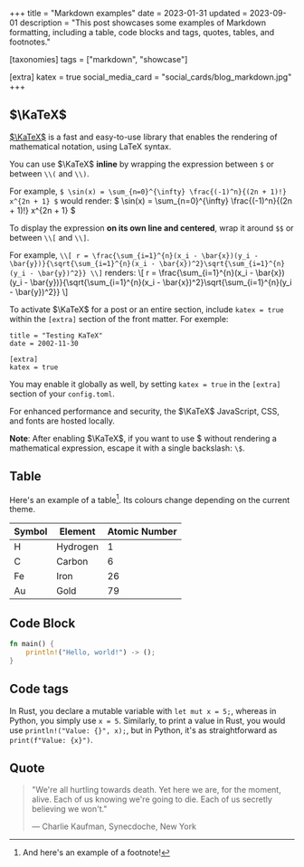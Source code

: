 +++
title = "Markdown examples"
date = 2023-01-31
updated = 2023-09-01
description = "This post showcases some examples of Markdown formatting, including a table, code blocks and tags, quotes, tables, and footnotes."

[taxonomies]
tags = ["markdown", "showcase"]

[extra]
katex = true
social_media_card = "social_cards/blog_markdown.jpg"
+++

## $\KaTeX$

[$\KaTeX$](https://katex.org/) is a fast and easy-to-use library that enables the rendering of mathematical notation, using LaTeX syntax.

You can use $\KaTeX$ **inline** by wrapping the expression between `$` or between `\\(` and `\\)`.

For example, `$ \sin(x) = \sum_{n=0}^{\infty} \frac{(-1)^n}{(2n + 1)!} x^{2n + 1} $` would render: $ \sin(x) = \sum_{n=0}^{\infty} \frac{(-1)^n}{(2n + 1)!} x^{2n + 1} $

To display the expression **on its own line and centered**, wrap it around `$$` or between `\\[` and `\\]`.

For example, `\\[ r = \frac{\sum_{i=1}^{n}(x_i - \bar{x})(y_i - \bar{y})}{\sqrt{\sum_{i=1}^{n}(x_i - \bar{x})^2}\sqrt{\sum_{i=1}^{n}(y_i - \bar{y})^2}} \\]` renders: \\[ r = \frac{\sum_{i=1}^{n}(x_i - \bar{x})(y_i - \bar{y})}{\sqrt{\sum_{i=1}^{n}(x_i - \bar{x})^2}\sqrt{\sum_{i=1}^{n}(y_i - \bar{y})^2}} \\]

To activate $\KaTeX$ for a post or an entire section, include `katex = true` within the `[extra]` section of the front matter. For exemple:

```toml,hl_lines=5-6
title = "Testing KaTeX"
date = 2002-11-30

[extra]
katex = true
```

You may enable it globally as well, by setting `katex = true` in the `[extra]` section of your `config.toml`.

For enhanced performance and security, the $\KaTeX$ JavaScript, CSS, and fonts are hosted locally.

**Note**: After enabling $\KaTeX$, if you want to use \$ without rendering a mathematical expression, escape it with a single backslash: `\$`.

## Table

Here's an example of a table[^1]. Its colours change depending on the current theme.

| Symbol  | Element | Atomic Number |
|---------|---------|---------------|
| H       | Hydrogen| 1             |
| C       | Carbon  | 6             |
| Fe      | Iron    | 26            |
| Au      | Gold    | 79            |

## Code Block

```rust
fn main() {
    println!("Hello, world!") -> ();
}
```

## Code tags

In Rust, you declare a mutable variable with `let mut x = 5;`, whereas in Python, you simply use `x = 5`. Similarly, to print a value in Rust, you would use `println!("Value: {}", x);`, but in Python, it's as straightforward as `print(f"Value: {x}")`.

## Quote

> "We're all hurtling towards death. Yet here we are, for the moment, alive. Each of us knowing we're going to die. Each of us secretly believing we won't."
>
> — Charlie Kaufman, Synecdoche, New York

[^1]: And here's an example of a footnote!
